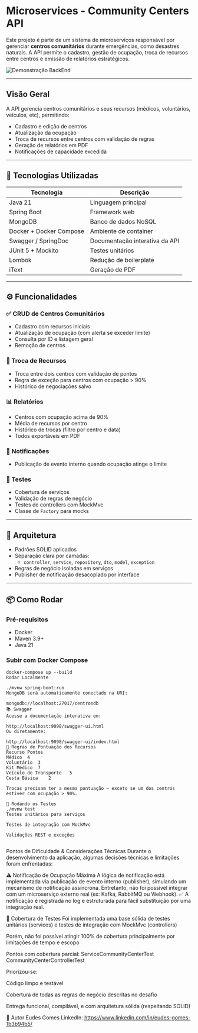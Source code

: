 #  Microservices - Community Centers API

Este projeto é parte de um sistema de microserviços responsável por gerenciar **centros comunitários** durante emergências, como desastres naturais. A API permite o cadastro, gestão de ocupação, troca de recursos entre centros e emissão de relatórios estratégicos.

![Demonstração BackEnd](Animação.gif)

---

##  Visão Geral

A API gerencia centros comunitários e seus recursos (médicos, voluntários, veículos, etc), permitindo:

- Cadastro e edição de centros
- Atualização da ocupação
- Troca de recursos entre centros com validação de regras
- Geração de relatórios em PDF
- Notificações de capacidade excedida

---

## 🚀 Tecnologias Utilizadas

| Tecnologia | Descrição |
|------------|-----------|
| Java 21 | Linguagem principal |
| Spring Boot | Framework web |
| MongoDB | Banco de dados NoSQL |
| Docker + Docker Compose | Ambiente de container |
| Swagger / SpringDoc | Documentação interativa da API |
| JUnit 5 + Mockito | Testes unitários |
| Lombok | Redução de boilerplate |
| iText | Geração de PDF |

---

## ⚙️ Funcionalidades

### ✅ CRUD de Centros Comunitários
- Cadastro com recursos iniciais
- Atualização de ocupação (com alerta se exceder limite)
- Consulta por ID e listagem geral
- Remoção de centros

### 🔁 Troca de Recursos
- Troca entre dois centros com validação de pontos
- Regra de exceção para centros com ocupação > 90%
- Histórico de negociações salvo

### 📊 Relatórios
- Centros com ocupação acima de 90%
- Média de recursos por centro
- Histórico de trocas (filtro por centro e data)
- Todos exportáveis em PDF

### 📢 Notificações
- Publicação de evento interno quando ocupação atinge o limite

### 🧪 Testes
- Cobertura de serviços
- Validação de regras de negócio
- Testes de controllers com MockMvc
- Classe de `Factory` para mocks

---

## 🧱 Arquitetura

- Padrões SOLID aplicados
- Separação clara por camadas:
  - `controller`, `service`, `repository`, `dto`, `model`, `exception`
- Regras de negócio isoladas em serviços
- Publisher de notificação desacoplado por interface

---

## 📦 Como Rodar

### Pré-requisitos

- Docker
- Maven 3.9+
- Java 21

### Subir com Docker Compose



```
docker-compose up --build
Rodar Localmente

./mvnw spring-boot:run
MongoDB será automaticamente conectado na URI:

mongodb://localhost:27017/centrosdb
📚 Swagger
Acesse a documentação interativa em:

http://localhost:9098/swagger-ui.html
Ou diretamente:

http://localhost:9098/swagger-ui/index.html
🔄 Regras de Pontuação dos Recursos
Recurso	Pontos
Médico	4
Voluntário	3
Kit Médico	7
Veículo de Transporte	5
Cesta Básica	2

Trocas precisam ter a mesma pontuação — exceto se um dos centros estiver com ocupação > 90%.

🧪 Rodando os Testes
./mvnw test
Testes unitários para serviços

Testes de integração com MockMvc

Validações REST e exceções


```

Pontos de Dificuldade & Considerações Técnicas
Durante o desenvolvimento da aplicação, algumas decisões técnicas e limitações foram enfrentadas:

⚠️ Notificação de Ocupação Máxima
A lógica de notificação está implementada via publicação de evento interno (publisher), simulando um mecanismo de notificação assíncrona.
Entretanto, não foi possível integrar com um microserviço externo real (ex: Kafka, RabbitMQ ou Webhook).
✅ A notificação é registrada no log e estruturada para fácil substituição por uma integração real.

🔬 Cobertura de Testes
Foi implementada uma base sólida de testes unitários (services) e testes de integração com MockMvc (controllers)

Porém, não foi possível atingir 100% de cobertura principalmente por limitações de tempo e escopo

Pontos com cobertura parcial:
ServiceCommunityCenterTest
CommunityCenterControllerTest

Priorizou-se:

Código limpo e testável

Cobertura de todas as regras de negócio descritas no desafio

Entrega funcional, compilável, e com arquitetura sólida (respeitando SOLID)

👤 Autor
Eudes Gomes
LinkedIn: https://www.linkedin.com/in/eudes-gomes-1b3b94b5/



